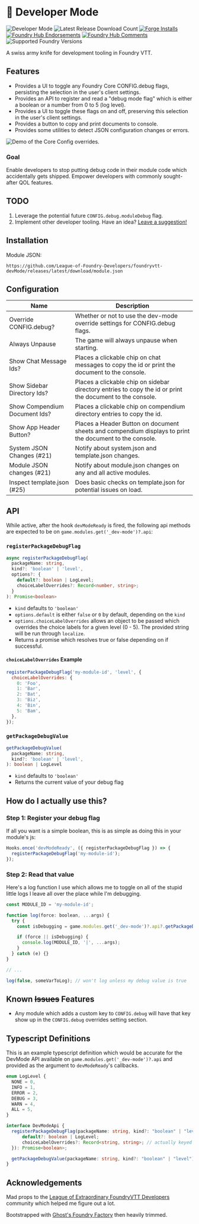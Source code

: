 # 🧙 Developer Mode

![Developer Mode](https://img.shields.io/endpoint?url=https%3A%2F%2Fraw.githubusercontent.com%2FLeague-of-Foundry-Developers%2Fleague-repo-status%2Fshields-endpoint%2F_dev-mode.json)
![Latest Release Download Count](https://img.shields.io/badge/dynamic/json?label=Downloads@latest&query=assets%5B1%5D.download_count&url=https%3A%2F%2Fapi.github.com%2Frepos%2FLeague-of-Foundry-Developers%2Ffoundryvtt-devMode%2Freleases%2Flatest)
[![Forge Installs](https://img.shields.io/badge/dynamic/json?label=Forge%20Installs&query=package.installs&suffix=%25&url=https%3A%2F%2Fforge-vtt.com%2Fapi%2Fbazaar%2Fpackage%2F_dev-mode&colorB=4aa94a)](https://forge-vtt.com/bazaar#package=_dev-mode)
[![Foundry Hub Endorsements](https://img.shields.io/endpoint?logoColor=white&url=https%3A%2F%2Fwww.foundryvtt-hub.com%2Fwp-json%2Fhubapi%2Fv1%2Fpackage%2F_dev-mode%2Fshield%2Fendorsements)](https://www.foundryvtt-hub.com/package/_dev-mode/)
[![Foundry Hub Comments](https://img.shields.io/endpoint?logoColor=white&url=https%3A%2F%2Fwww.foundryvtt-hub.com%2Fwp-json%2Fhubapi%2Fv1%2Fpackage%2F_dev-mode%2Fshield%2Fcomments)](https://www.foundryvtt-hub.com/package/_dev-mode/)
![Supported Foundry Versions](https://img.shields.io/endpoint?url=https://foundryshields.com/version?url=https://github.com/League-of-Foundry-Developers/foundryvtt-devMode/releases/latest/download/module.json)

A swiss army knife for development tooling in Foundry VTT.

## Features

- Provides a UI to toggle any Foundry Core CONFIG.debug flags, persisting the selection in the user's client settings.
- Provides an API to register and read a "debug mode flag" which is either a boolean or a number from 0 to 5 (log level).
- Provides a UI to toggle these flags on and off, preserving this selection in the user's client settings.
- Provides a button to copy and print documents to console.
- Provides some utilities to detect JSON configuration changes or errors.

![Demo of the Core Config overrides.](docs/debug-mode-core-config.png)

### Goal

Enable developers to stop putting debug code in their module code which accidentally gets shipped.
Empower developers with commonly sought-after QOL features.

## TODO

1. Leverage the potential future `CONFIG.debug.moduleDebug` flag.
1. Implement other developer tooling. Have an idea? [Leave a suggestion!](https://github.com/League-of-Foundry-Developers/foundryvtt-devMode/issues/new?assignees=&labels=enhancement%2C+suggestion&template=feature_request.md&title=)

## Installation

Module JSON:

```
https://github.com/League-of-Foundry-Developers/foundryvtt-devMode/releases/latest/download/module.json
```

## Configuration

| **Name**                      | Description                                                                                                          |
| ----------------------------- | -------------------------------------------------------------------------------------------------------------------- |
| Override CONFIG.debug?        | Whether or not to use the dev-mode override settings for CONFIG.debug flags.                                         |
| Always Unpause                | The game will always unpause when starting.                                                                          |
| Show Chat Message Ids?        | Places a clickable chip on chat messages to copy the id or print the document to the console.                        |
| Show Sidebar Directory Ids?   | Places a clickable chip on sidebar directory entries to copy the id or print the document to the console.            |
| Show Compendium Document Ids? | Places a clickable chip on compendium directory entries to copy the id.                                              |
| Show App Header Button?       | Places a Header Button on document sheets and compendium displays to print the document to the console.              |
| System JSON Changes (#21)     | Notify about system.json and template.json changes.                                                                  |
| Module JSON changes (#21)     | Notify about module.json changes on any and all active modules.                                                      |
| Inspect template.json (#25)   | Does basic checks on template.json for potential issues on load.                                                     |

## API

While active, after the hook `devModeReady` is fired, the following api methods are expected to be on `game.modules.get('_dev-mode')?.api`:

### `registerPackageDebugFlag`

```ts
async registerPackageDebugFlag(
  packageName: string,
  kind?: 'boolean' | 'level',
  options?: {
    default?: boolean | LogLevel;
    choiceLabelOverrides?: Record<number, string>;
  }
): Promise<boolean>
```

- `kind` defaults to `'boolean'`
- `options.default` is either `false` or `0` by default, depending on the `kind`
- `options.choiceLabelOverrides` allows an object to be passed which overrides the choice labels for a given level (0 - 5). The provided string will be run through `localize`.
- Returns a promise which resolves true or false depending on if successful.

#### `choiceLabelOverrides` Example

```js
registerPackageDebugFlag('my-module-id', 'level', {
  choiceLabelOverrides: {
    0: 'Foo',
    1: 'Bar',
    2: 'Bat',
    3: 'Biz',
    4: 'Bin',
    5: 'Bam',
  },
});
```

### `getPackageDebugValue`

```ts
getPackageDebugValue(
  packageName: string,
  kind?: 'boolean' | 'level',
): boolean | LogLevel
```

- `kind` defaults to `'boolean'`
- Returns the current value of your debug flag

## How do I actually use this?

### Step 1: Register your debug flag

If all you want is a simple boolean, this is as simple as doing this in your module's js:

```js
Hooks.once('devModeReady', ({ registerPackageDebugFlag }) => {
  registerPackageDebugFlag('my-module-id');
});
```

### Step 2: Read that value

Here's a log function I use which allows me to toggle on all of the stupid little logs I leave all over the place while I'm debugging.

```js
const MODULE_ID = 'my-module-id';

function log(force: boolean, ...args) {
  try {
    const isDebugging = game.modules.get('_dev-mode')?.api?.getPackageDebugValue(MODULE_ID);

    if (force || isDebugging) {
      console.log(MODULE_ID, '|', ...args);
    }
  } catch (e) {}
}

// ...

log(false, someVarToLog); // won't log unless my debug value is true
```

## Known ~~Issues~~ Features

- Any module which adds a custom key to `CONFIG.debug` will have that key show up in the `CONFIG.debug` overrides setting section.

## Typescript Definitions

This is an example typescript definition which would be accurate for the DevMode API available on `game.modules.get('_dev-mode')?.api` and provided as the argument to `devModeReady`'s callbacks.

```ts
enum LogLevel {
  NONE = 0,
  INFO = 1,
  ERROR = 2,
  DEBUG = 3,
  WARN = 4,
  ALL = 5,
}

interface DevModeApi {
  registerPackageDebugFlag(packageName: string, kind?: "boolean" | "level", options?: {
      default?: boolean | LogLevel;
      choiceLabelOverrides?: Record<string, string>; // actually keyed by LogLevel number
  }): Promise<boolean>;

  getPackageDebugValue(packageName: string, kind?: "boolean" | "level"): boolean | LogLevel;
}
```

## Acknowledgements

Mad props to the [League of Extraordinary FoundryVTT Developers](https://forums.forge-vtt.com/c/package-development/11) community which helped me figure out a lot.

Bootstrapped with [Ghost's Foundry Factory](https://github.com/ghost-fvtt/foundry-factory) then heavily trimmed.
